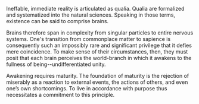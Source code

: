 Ineffable, immediate reality is articulated as qualia. Qualia are formalized and systematized into the natural sciences. Speaking in those terms, existence can be said to comprise brains.

Brains therefore span in complexity from singular particles to entire nervous systems. One's transition from commonplace matter to sapience is consequently such an impossibly rare and significant privilege that it defies mere coincidence. To make sense of their circumstances, then, they must posit that each brain perceives the world-branch in which it awakens to the fullness of being--undifferentiated unity.

Awakening requires maturity. The foundation of maturity is the rejection of miserably as a reaction to external events, the actions of others, and even one’s own shortcomings. To live in accordance with purpose thus necessitates a commitment to this principle.

